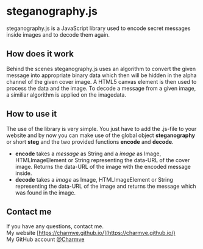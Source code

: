 # steganography.js
steganography.js is a JavaScript library used to encode secret messages inside images and to decode them again.

## How does it work
Behind the scenes steganography.js uses an algorithm to convert the given message into appropriate binary data which then will be hidden in the alpha channel of the given cover image. A HTML5 canvas element is then used to process the data and the image.
To decode a message from a given image, a similiar algorithm is applied on the imagedata.

## How to use it
The use of the library is very simple. You just have to add the .js-file to your website and by now you can make use of the global object **steganography** or short **steg** and the two provided functions **encode** and **decode**.
* **encode** takes a *message* as String and a *image* as Image, HTMLImageElement or String representing the data-URL of the cover image. Returns the data-URL of the image with the encoded message inside.
* **decode** takes a *image* as Image, HTMLImageElement or String representing the data-URL of the image and returns the message which was found in the image.
	
## Contact me
If you have any questions, contact me.<br/>
My website [https://charmve.github.io/](https://charmve.github.io/)<br/>
My GitHub account [@Charmve](https://github.com/Charmve)

